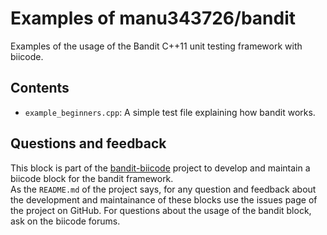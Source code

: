 # Examples of manu343726/bandit

Examples of the usage of the Bandit C++11 unit testing framework with biicode.

## Contents

 - `example_beginners.cpp`: A simple test file explaining how bandit works.

## Questions and feedback

This block is part of the [bandit-biicode](https://github.com/Manu343726/bandit-biicode) project to develop and maintain a biicode block for the bandit framework.   
As the `README.md` of the project says, for any question and feedback about the development and maintainance of these blocks use the issues page of the project on GitHub. For questions about the usage of the bandit block, ask on the biicode forums.


